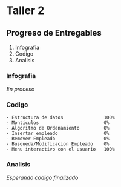 # Taller 2

## Progreso de Entregables

1. Infografia
2. Codigo
3. Analisis

### Infografia
*En proceso*

### Codigo
    - Estructura de datos               100%
    - Monticulos                        0%
    - Algoritmo de Ordenamiento         0%
    - Insertar empleado                 0%
    - Remover Empleado                  0%
    - Busqueda/Modificacion Empleado    0%
    - Menu interactivo con el usuario   100%

### Analisis

*Esperando codigo finalizado*
